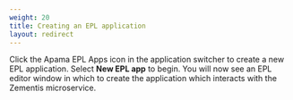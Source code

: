```yaml
---
weight: 20
title: Creating an EPL application
layout: redirect
---
```


Click the Apama EPL Apps icon in the application switcher to create a new EPL application. Select **New EPL app** to begin. You will now see an EPL editor window in which to create the application which interacts with the Zementis microservice.